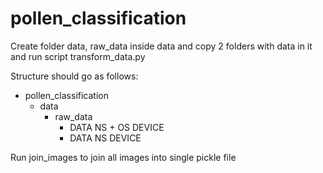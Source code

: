 # pollen_classification

Create folder data, raw_data inside data and copy 2 folders with data in it and run script transform_data.py

Structure should go as follows:

- pollen_classification<br/>
   - data<br/>
        - raw_data<br/>
            - DATA NS + OS DEVICE<br/>
            - DATA NS DEVICE<br/>

Run join_images to join all images into single pickle file
 
